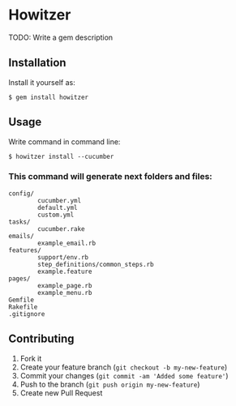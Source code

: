 # Howitzer

TODO: Write a gem description

## Installation
Install it yourself as:

    $ gem install howitzer

## Usage

Write command in command line:

    $ howitzer install --cucumber

### This command will generate next folders and files:
```
config/
        cucumber.yml
        default.yml
        custom.yml
tasks/
        cucumber.rake
emails/
        example_email.rb
features/
        support/env.rb
        step_definitions/common_steps.rb
        example.feature
pages/
        example_page.rb
        example_menu.rb
Gemfile
Rakefile
.gitignore
```

## Contributing

1. Fork it
2. Create your feature branch (`git checkout -b my-new-feature`)
3. Commit your changes (`git commit -am 'Added some feature'`)
4. Push to the branch (`git push origin my-new-feature`)
5. Create new Pull Request
